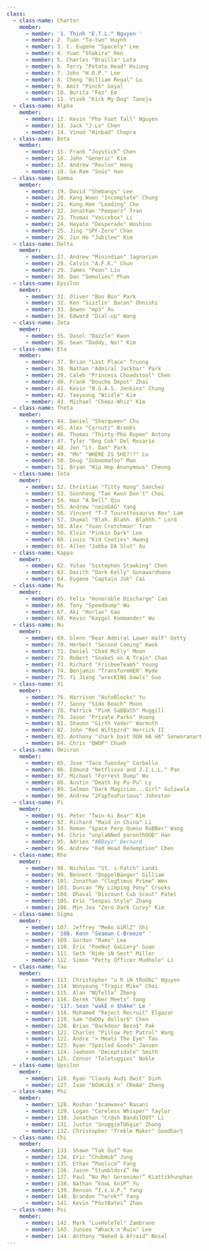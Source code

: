 ```yaml
---
class:
  - class-name: Charter
    member:
      - member: '1. Thinh "E.T.L." Nguyen '
      - member: 2. Tuan "Ta-two" Huynh
      - member: 3. C. Eugene "Spacely" Lee
      - member: 4. Yuan "Shakira" Ren
      - member: 5. Charles "Braille" Lota
      - member: 6. Terry "Potato Head" Hsiung
      - member: 7. John "H.O.P." Lee
      - member: 8. Cheng "William Regal" Lu
      - member: 9. Amit "Pinch" Goyal
      - member: 10. Burita "Fez" Em
      - member: 11. Vivek "Kick My Dog" Taneja
  - class-name: Alpha
    member:
      - member: 12. Kevin "Pho Foot Tall" Nguyen
      - member: 13. Jack "J-Lo" Chen
      - member: 14. Vinod "Hinbad" Chopra
  - class-name: Beta
    member:
      - member: 15. Frank “Joystick” Chen
      - member: 16. John "Generic" Kim
      - member: 17. Andrew "Revlon" Hong
      - member: 18. Ga-Ram "Snüz" Han
  - class-name: Gamma
    member:
      - member: 19. David "Shebangs" Lee
      - member: 20. Kang Woon "Incomplete" Chung
      - member: 21. Kung-Hee "Loading" Cho
      - member: 22. Jonathan "Peeperz" Tran
      - member: 23. Thomas "Voicebox" Li
      - member: 24. Hayato "Desperado" Hoshino
      - member: 25. Jing "SPF-Zero" Chan
      - member: 26. Jin Ho "Jubilee" Kim
  - class-name: Delta
    member:
      - member: 27. Andrew "Minindian" Jagnarian
      - member: 28. Calvin "A.F.K." Chun
      - member: 29. James "Peon" Liu
      - member: 30. Dan "Semolies" Phan
  - class-name: Epsilon
    member:
      - member: 31. Oliver "Boo Boo" Park
      - member: 32. Ken "Sizzlin' Bacon" Ohnishi
      - member: 33. Bowen "mp3" Xu
      - member: 34. Edward "Dial-up" Wang
  - class-name: Zeta
    member:
      - member: 35. Dasol "Dazzle" Kwon
      - member: 36. Sean "Daddy, No!" Kim
  - class-name: Eta
    member:
      - member: 37. Brian "Last Place" Truong
      - member: 38. Nathan "Admiral Jackbar" Park
      - member: 39. Caleb "Princess Choadstool" Chen
      - member: 40. Frank "Douche Depot" Zhai
      - member: 41. Kevin "N.G.A.S. Jenkins" Chung
      - member: 42. Taeyoung "Wiidle" Kim
      - member: 43. Michael "Cheez-Whiz" Kim
  - class-name: Theta
    member:
      - member: 44. Daniel "Sharqueen" Chu
      - member: 45. Alex "Cornutz" Brooks
      - member: 46. Thomas "Thirty-Pho Rupee" Antony
      - member: 47. Tyler "Ong Cok" Del Rosario
      - member: 48. Jon "Lt. Dan" Park
      - member: 49. "Mo" "WHERE IS SHE?!?" Lu
      - member: 50. Doug "Zoboomafoo" Mao
      - member: 51. Bryan "Hip Hop Anonymous" Cheong
  - class-name: Iota
    member:
      - member: 52. Christian "Titty Kong" Sanchez
      - member: 53. Soonhong "Tae Kwon Don't" Choi
      - member: 54. Hao "A Dell" Qiu
      - member: 55. Andrew "neinGAG" Yang
      - member: 56. Vincent "T-T Tourettesaurus Rex" Lam
      - member: 57. Shamal "Blah. Blahh. Blahhh." Lord
      - member: 58. Alex "Yuan Crotchman" Tran
      - member: 59. Elvin "Pinkin Dark" Lee
      - member: 60. Louis "Kid Cooties" Hwang
      - member: 61. Allen "Jabba DA Slut" Au
  - class-name: Kappa
    member:
      - member: 62. Yutao "Ssstephen Stawking" Chen
      - member: 63. Dasith "Dark Kelly" Gunawardhana
      - member: 64. Eugene "Captain Juk" Cai
  - class-name: Mu
    member:
      - member: 65. Felix "Honorable Discharge" Cao
      - member: 66. Tony "Speedbump" Wu
      - member: 67. Aki "Horlax" Gao
      - member: 68. Kevin "Kaygol Kommander" Wu
  - class-name: Nu
    member:
      - member: 69. Glenn "Rear Admiral Lower HalF" Getty
      - member: 70. Herbert "Second Coming" Kwok
      - member: 71. Daniel "Chad McFly" Moon
      - member: 72. Robert "SnakeS on A Train" Chan
      - member: 73. Richard "FrisbeeTeam5" Young
      - member: 74. Benjamin "TransformHER" Hyde
      - member: 75. Yi Jiang "wrecKING bawls" Guo
  - class-name: Xi
    member:
      - member: 76. Harrison "AutoBlocks" Yu
      - member: 77. Sonny "Side Beach" Moon
      - member: 78. Patrick "PinK SaBBath" Muggill
      - member: 79. Jason "Private Parks" Huang
      - member: 81. Shaunn "Girth Vader" Warmuth
      - member: 82. John "Red Wiftpzrd" Herrick II
      - member: 83. Anthony "shark bait OOH HA HA" Sanworanart
      - member: 84. Chris "QWOP" Chueh
  - class-name: Omicron
    member:
      - member: 85. Jose "Taco Tuesday" Carballo
      - member: 86. Edmund "Netflixxx and J.I.L.L." Pan
      - member: 87. Michael "Forrest Dump" Wu
      - member: 88. Austin "Death by Pu-Pu" Ly
      - member: 89. Salman "Dark Magician...Girl" Guliwala
      - member: 90. Andrew "2FapTooFurious" Johnston
  - class-name: Pi
    member:
      - member: 91. Peter "Twin-ki Bear" Kim
      - member: 92. Richard "Maid in China" Li
      - member: 93. Roman "$pace Perp Queso RoBBer" Wang
      - member: 94. Chris "unplaNNed parenthOOD" Han
      - member: 95. Adrien "#BBoyz" Bernard
      - member: 96. Andrew "Red Head Redemption" Chen
  - class-name: Rho
    member:
      - member: 98. Nicholas "St. i-Patch" Landi
      - member: 99. Bennett "DoppelBänger" Gilliam
      - member: 101. Jonathan "Clogtimus Prime" Wen
      - member: 103. Duncan "My Limping Pony" Crooks
      - member: 104. Dhaval "Discount Cub Scout" Patel
      - member: 105. Eric "Senpai Style" Zhang
      - member: 106. Min Jea "Zero Dark Curvy" Kim
  - class-name: Sigma
    member:
      - member: 107. Jeffrey "MeAn GiRlZ" Shi
      - member: '108. Kenn "Seaman C-Breeze" '
      - member: 109. Gordon "Rams" Lee
      - member: 110. Eric "PeeNut GaLLery" Guan
      - member: 111. Seth "Hide iN Sect" Miller
      - member: 112. Simon "Petty Officer Mudhole" Li
  - class-name: Tau
    member:
      - member: 113. Christopher "u R iN tRoUbL" Nguyen
      - member: 114. Wonyoung "Tragic Mike" Choi
      - member: 115. Alan "NUTella" Zheng
      - member: 116. Derek "Über Meets" Yang
      - member: '117. Sean "wakE n $hAke" Le '
      - member: 118. Mohamed "Reject Recruit" Elgazar
      - member: 119. Sam "daDDy dollar$" Chen
      - member: 120. Brian "Backdoor Bezo$" Pak
      - member: 121. Charles "Pillow Pet Patrol" Wang
      - member: 122. Andre "> Meats The Eye" Tan
      - member: 123. Ryan "Spoiled Goods" Jansen
      - member: 124. Jaehoon "Deceptidate" Smith
      - member: 125. Connor "Teletuggies" Noble
  - class-name: Upsilon
    member:
      - member: 126. Ryan "Cloudy Audi Owi€" Dinh
      - member: 127. Ivan "bOoKiE$ n’ CReAm" Zheng
  - class-name: Phi
    member:
      - member: 128. Roshan "$camwave" Basani
      - member: 129. Logan "Careless Whisper" Taylor
      - member: 130. Jonathan "Cr@sh BandiTOOT" Li
      - member: 131. Justin "SnuggieTUGgie" Zhang
      - member: 132. Christopher "Treble Maker" Goodhart
  - class-name: Chi
    member:
      - member: 133. Shawn “Ÿak Öut” Kao
      - member: 134. Eric “ChübHub” Jung
      - member: 135. Ethan “Poolice” Fang
      - member: 136. Jason “Stumbldor£” He
      - member: 137. Paul “No Mo! Geronimo!” Kiattikhunphan
      - member: 138. Nathan “€ooL kniP” Yu
      - member: 139. Benson “I.¢.U.P.” Yang
      - member: 140. Brandon “*o!nk*” Yang
      - member: 141. Kevin “PöstBates” Zhao
  - class-name: Psi
    member:
      - member: 142. Mark "LuvHoleTel" Zambrano
      - member: 143. Junseo "Whack'n'Ruin" Lee
      - member: 144. Anthony "Naked & Afraid" Nosal
---
```

